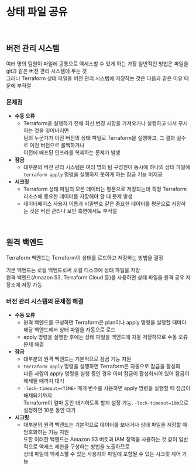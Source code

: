 # 상태 파일 공유

<br>

## 버전 관리 시스템
여러 명의 팀원이 파일에 공통으로 액세스할 수 있게 하는 가장 일반적인 방법은 파일을 git과 같은 버전 관리 시스템에 두는 것  
그러나 Terraform 상태 파일을 버전 관리 시스템에 저장하는 것은 다음과 같은 이유 때문에 부적절

### 문제점
- **수동 오류**
  - Terraform을 실행하기 전에 최신 변경 사항을 가져오거나 실행하고 나서 푸시하는 것을 잊어버리면  
    팀의 누군가가 이전 버전의 상태 파일로 Terraform을 실행하고, 그 결과 실수로 이전 버전으로 롤백하거나  
    이전에 배포된 인프라를 복제하는 문제가 발생
- **잠금**
  - 대부분의 버전 관리 시스템은 여러 명의 팀 구성원이 동시에 하나의 상태 파일에 `terraform apply` 명령을 실행하지 못하게 하는 잠금 기능 미제공
- **시크릿**
  - Terraform 상태 파일의 모든 데이터는 평문으로 저장되는데 특정 Terraform 리소스에 중요한 데이터를 저장해야 할 때 문제 발생
  - 데이터베이스 사용자 이름과 비밀번호 같은 중요한 데이터를 평문으로 저장하는 것은 버전 관리나 보안 측면에서도 부적절

<br>

## 원격 백엔드
Terraform 백엔드는 Terraform이 상태를 로드하고 저장하는 방법을 결정

기본 백엔드는 로컬 백엔드로써 로컬 디스크에 상태 파일을 저장  
원격 백엔드(Amazon S3, Terraform Cloud 등)를 사용하면 상태 파일을 원격 공유 저장소에 저장 가능

### 버전 관리 시스템의 문제점 해결
- **수동 오류**
  - 원격 백엔드를 구성하면 Terraform은 plan이나 apply 명령을 실행할 때마다 해당 백엔드에서 상태 파일을 자동으로 로드
  - apply 명령을 실행한 후에는 상태 파일을 백엔드에 자동 저장하므로 수동 오류 문제 해결
- **잠금**
  - 대부분의 원격 백엔드는 기본적으로 잠금 기능 지원
  - `terraform apply` 명령을 실행하면 Terraform은 자동으로 잠금을 활성화  
    다른 사람이 apply 명령을 실행 중인 경우 이미 잠금이 활성화되어 있어 잠금이 해제될 때까지 대기
  - `-lock-timeout=<TIME>` 매개 변수를 사용하면 apply 명령을 실행할 때 잠금이 해제되기까지  
    Terraform이 얼마 동안 대기하도록 할지 설정 가능. `-lock-timeout=10m`으로 설정하면 10분 동안 대기
- **시크릿**
  - 대부분의 원격 백엔드는 기본적으로 데이터를 보내거나 상태 파일을 저장할 때 암호화하는 기능 지원  
    또한 이러한 백엔드는 Amazon S3 버킷과 IAM 정책을 사용하는 것 같이 일반적으로 액세스 제한을 구성하는 방법을 노출하므로  
    상태 파일에 액세스할 수 있는 사용자와 파일에 포함될 수 있는 시크릿 제어 가능

